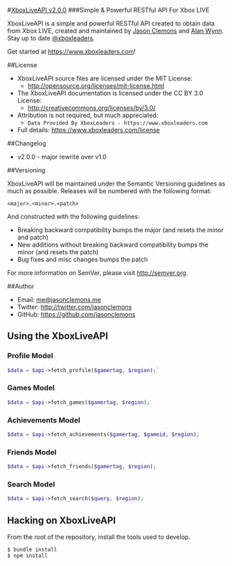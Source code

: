 #[XboxLiveAPI v2.0.0](https://www.xboxleaders.com)
###Simple & Powerful RESTful API For Xbox LIVE

XboxLiveAPI is a simple and powerful RESTful API created to obtain data from Xbox LIVE, created and
maintained by [Jason Clemons](http://twitter.com/jasonclemons) and [Alan Wynn](http://twitter.com/djekl).
Stay up to date [@xboxleaders](http://twitter.com/xboxleaders).

Get started at https://www.xboxleaders.com!

##License
- XboxLiveAPI source files are licensed under the MIT License:
  - http://opensource.org/licenses/mit-license.html
- The XboxLiveAPI documentation is licensed under the CC BY 3.0 License:
  - http://creativecommons.org/licenses/by/3.0/
- Attribution is not required, but much appreciated:
  - `Data Provided By XboxLeaders - https://www.xboxleaders.com`
- Full details: https://www.xboxleaders.com/license

##Changelog
- v2.0.0 - major rewrite over v1.0

##Versioning

XboxLiveAPI will be maintained under the Semantic Versioning guidelines as much as possible. Releases will be numbered with the following format:

`<major>.<minor>.<patch>`

And constructed with the following guidelines:

* Breaking backward compatibility bumps the major (and resets the minor and patch)
* New additions without breaking backward compatibility bumps the minor (and resets the patch)
* Bug fixes and misc changes bumps the patch

For more information on SemVer, please visit http://semver.org.

##Author
- Email: me@jasonclemons.me
- Twitter: http://twitter.com/jasonclemons
- GitHub: https://github.com/jasonclemons


## Using the XboxLiveAPI

### Profile Model

```php
$data = $api->fetch_profile($gamertag, $region);`
```

### Games Model

```php
$data = $api->fetch_games($gamertag, $region);
```

### Achievements Model

```php
$data = $api->fetch_achievements($gamertag, $gameid, $region);
```

### Friends Model

```php
$data = $api->fetch_friends($gamertag, $region);
```

### Search Model

```php
$data = $api->fetch_search($query, $region);
```

## Hacking on XboxLiveAPI

From the root of the repository, install the tools used to develop.

    $ bundle install
    $ npm install

